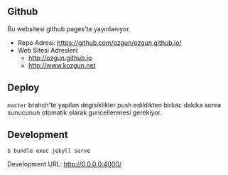 ## Github

Bu websitesi github pages'te yayınlanıyor.

* Repo Adresi: https://github.com/ozgun/ozgun.github.io/
* Web Sitesi Adresleri:
  * http://ozgun.github.io
  * http://www.kozgun.net

## Deploy

`master` brahch'te yapilan degisiklikler push edildikten birkac dakika sonra
sunucunun otomatik olarak guncellenmesi gerekiyor.

## Development

```
$ bundle exec jekyll serve
```

Development URL: http://0.0.0.0:4000/

